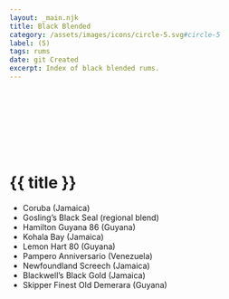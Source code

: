 ```yaml
---
layout: _main.njk
title: Black Blended
category: /assets/images/icons/circle-5.svg#circle-5
label: (5)
tags: rums
date: git Created
excerpt: Index of black blended rums.
---
```

<!-- markdownlint-disable MD025 -->
# {{ title }}<icon-l space="1em" label="(5)"><span class="with-icon"><svg class="icon"><use href="/assets/images/icons/circle-5.svg#circle-5"></use></svg></span></icon-l>
<!-- markdownlint-disable MD025 -->

<div class="index col-2">

* Coruba (Jamaica)
* Gosling&rsquo;s Black Seal (regional blend)
* Hamilton Guyana 86 (Guyana)
* Kohala Bay (Jamaica)
* Lemon Hart 80 (Guyana)
* Pampero Anniversario (Venezuela)
* Newfoundland Screech (Jamaica)
* Blackwell&rsquo;s Black Gold (Jamaica)
* Skipper Finest Old Demerara (Guyana)

</div>
